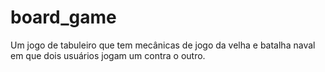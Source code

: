 # board_game
Um jogo de tabuleiro que tem mecânicas de jogo da velha e batalha naval em que dois usuários jogam um contra o outro.
